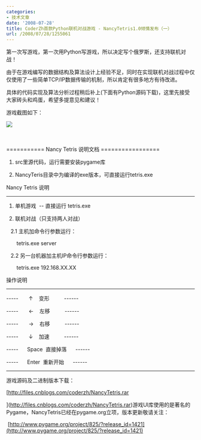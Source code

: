 ```yaml
---
categories:
- 技术文章
date: '2008-07-28'
title: CoderZh首款Python联机对战游戏 - NancyTetris1.0倾情发布（一）
url: /2008/07/28/1255061
---
```



第一次写游戏，第一次用Python写游戏，所以决定写个俄罗斯，还支持联机对战！

由于在游戏编写的数据结构及算法设计上经验不足，同时在实现联机对战过程中仅仅使用了一些简单TCP/IP数据传输的机制，所以肯定有很多地方有待改进。

具体的代码实现及算法分析过程稍后补上(下面有Python源码下载)，这里先接受大家砖头和鸡蛋，希望多提意见和建议！

游戏截图如下：

![](http://www.cnblogs.com/images/cnblogs_com/coderzh/NancyTetris.JPG)&nbsp;

&nbsp;

=========== Nancy Tetris 说明文档 =================

1. src里源代码，运行需要安装pygame库

2. NancyTeris目录中为编译的exe版本，可直接运行tetris.exe

Nancy Tetris 说明

---------------------------------------------------

1. 单机游戏&nbsp; -- 直接运行 tetris.exe

2. 联机对战（只支持两人对战）

&nbsp;&nbsp; 2.1 主机加命令行参数运行：

&nbsp;&nbsp;&nbsp;&nbsp;&nbsp;&nbsp; tetris.exe server

&nbsp;&nbsp; 2.2 另一台机器加主机IP命令行参数运行：

&nbsp;&nbsp;&nbsp;&nbsp;&nbsp;&nbsp; tetris.exe 192.168.XX.XX

操作说明

--------------------------------------

-----&nbsp;&nbsp;&nbsp;&nbsp;&nbsp;&nbsp; &#8593;&nbsp;&nbsp;&nbsp; 变形&nbsp;&nbsp;&nbsp;&nbsp;&nbsp;&nbsp;&nbsp;&nbsp;&nbsp; ------

-----&nbsp;&nbsp;&nbsp;&nbsp;&nbsp;&nbsp; &#8592;&nbsp;&nbsp;&nbsp; 左移&nbsp;&nbsp;&nbsp;&nbsp;&nbsp;&nbsp;&nbsp;&nbsp;&nbsp; ------

-----&nbsp;&nbsp;&nbsp;&nbsp;&nbsp;&nbsp; &#8594;&nbsp;&nbsp;&nbsp; 右移&nbsp;&nbsp;&nbsp;&nbsp;&nbsp;&nbsp;&nbsp;&nbsp;&nbsp; ------

-----&nbsp;&nbsp;&nbsp;&nbsp;&nbsp;&nbsp; &#8595;&nbsp;&nbsp;&nbsp; 加速&nbsp;&nbsp;&nbsp;&nbsp;&nbsp;&nbsp;&nbsp;&nbsp;&nbsp; ------

-----&nbsp;&nbsp;&nbsp;&nbsp;&nbsp; Space&nbsp; 直接掉落&nbsp;&nbsp;&nbsp;&nbsp;&nbsp; ------

-----&nbsp;&nbsp;&nbsp;&nbsp;&nbsp; Enter&nbsp; 重新开始&nbsp;&nbsp;&nbsp;&nbsp;&nbsp; ------&nbsp; &nbsp;

--------------------------------------

游戏源码及二进制版本下载：
  
[http://files.cnblogs.com/coderzh/NancyTetris.rar

](http://files.cnblogs.com/coderzh/NancyTetris.rar)游戏UI库使用的是著名的Pygame，NancyTetris已经在pygame.org立项，版本更新敬请关注：

&nbsp;[http://www.pygame.org/project/825/?release_id=1421](http://www.pygame.org/project/825/?release_id=1421)

 